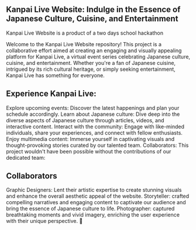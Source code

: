 ## Kanpai Live Website: Indulge in the Essence of Japanese Culture, Cuisine, and Entertainment

Kanpai Live Website is a product of a two days school hackathon

Welcome to the Kanpai Live Website repository! This project is a collaborative effort aimed at creating an engaging and visually appealing platform for Kanpai Live, a virtual event series celebrating Japanese culture, cuisine, and entertainment. Whether you're a fan of Japanese cuisine, intrigued by its rich cultural heritage, or simply seeking entertainment, Kanpai Live has something for everyone.

## Experience Kanpai Live:

Explore upcoming events: Discover the latest happenings and plan your schedule accordingly.
Learn about Japanese culture: Dive deep into the diverse aspects of Japanese culture through articles, videos, and interactive content.
Interact with the community: Engage with like-minded individuals, share your experiences, and connect with fellow enthusiasts.
Enjoy multimedia content: Immerse yourself in captivating visuals and thought-provoking stories curated by our talented team.
Collaborators:
This project wouldn't have been possible without the contributions of our dedicated team:

## Collaborators

Graphic Designers: Lent their artistic expertise to create stunning visuals and enhance the overall aesthetic appeal of the website.
Storyteller: crafted compelling narratives and engaging content to captivate our audience and bring the essence of Japanese culture to life.
Photographer: captured breathtaking moments and vivid imagery, enriching the user experience with their unique perspective. 🍶
